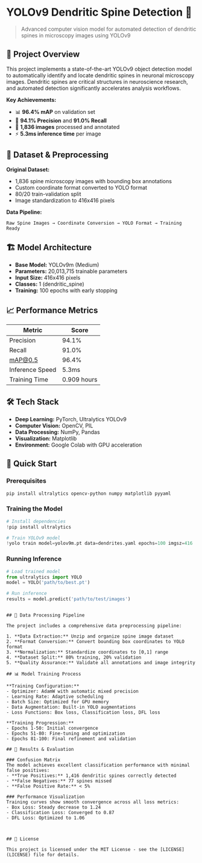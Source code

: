 # YOLOv9 Dendritic Spine Detection 🧠

> Advanced computer vision model for automated detection of dendritic spines in microscopy images using YOLOv9


## 🎯 Project Overview

This project implements a state-of-the-art YOLOv9 object detection model to automatically identify and locate dendritic spines in neuronal microscopy images. Dendritic spines are critical structures in neuroscience research, and automated detection significantly accelerates analysis workflows.

**Key Achievements:**
- 📊 **96.4% mAP** on validation set
- 🎯 **94.1% Precision** and **91.0% Recall**
- 🔬 **1,836 images** processed and annotated
- ⚡ **5.3ms inference time** per image

## 🔬 Dataset & Preprocessing

**Original Dataset:**
- 1,836 spine microscopy images with bounding box annotations
- Custom coordinate format converted to YOLO format
- 80/20 train-validation split
- Image standardization to 416x416 pixels

**Data Pipeline:**
```
Raw Spine Images → Coordinate Conversion → YOLO Format → Training Ready
```

## 🏗️ Model Architecture

- **Base Model:** YOLOv9m (Medium)
- **Parameters:** 20,013,715 trainable parameters
- **Input Size:** 416x416 pixels
- **Classes:** 1 (dendritic_spine)
- **Training:** 100 epochs with early stopping

## 📈 Performance Metrics

| Metric | Score |
|--------|-------|
| Precision | 94.1% |
| Recall | 91.0% |
| mAP@0.5 | 96.4% |
| Inference Speed | 5.3ms |
| Training Time | 0.909 hours |

## 🛠️ Tech Stack

- **Deep Learning:** PyTorch, Ultralytics YOLOv9
- **Computer Vision:** OpenCV, PIL
- **Data Processing:** NumPy, Pandas
- **Visualization:** Matplotlib
- **Environment:** Google Colab with GPU acceleration

## 🚀 Quick Start

### Prerequisites
```bash
pip install ultralytics opencv-python numpy matplotlib pyyaml
```

### Training the Model
```python
# Install dependencies
!pip install ultralytics

# Train YOLOv9 model
!yolo train model=yolov9m.pt data=dendrites.yaml epochs=100 imgsz=416
```

### Running Inference
```python
# Load trained model
from ultralytics import YOLO
model = YOLO('path/to/best.pt')

# Run inference
results = model.predict('path/to/test/images')
```


```

## 🔄 Data Processing Pipeline

The project includes a comprehensive data preprocessing pipeline:

1. **Data Extraction:** Unzip and organize spine image dataset
2. **Format Conversion:** Convert bounding box coordinates to YOLO format
3. **Normalization:** Standardize coordinates to [0,1] range
4. **Dataset Split:** 80% training, 20% validation
5. **Quality Assurance:** Validate all annotations and image integrity

## 📊 Model Training Process

**Training Configuration:**
- Optimizer: AdamW with automatic mixed precision
- Learning Rate: Adaptive scheduling
- Batch Size: Optimized for GPU memory
- Data Augmentation: Built-in YOLO augmentations
- Loss Functions: Box loss, Classification loss, DFL loss

**Training Progression:**
- Epochs 1-50: Initial convergence
- Epochs 51-80: Fine-tuning and optimization  
- Epochs 81-100: Final refinement and validation

## 🎯 Results & Evaluation

### Confusion Matrix
The model achieves excellent classification performance with minimal false positives:
- **True Positives:** 1,416 dendritic spines correctly detected
- **False Negatives:** 77 spines missed
- **False Positive Rate:** < 5%

### Performance Visualization
Training curves show smooth convergence across all loss metrics:
- Box Loss: Steady decrease to 1.24
- Classification Loss: Converged to 0.87  
- DFL Loss: Optimized to 1.06



## 📄 License

This project is licensed under the MIT License - see the [LICENSE](LICENSE) file for details.

